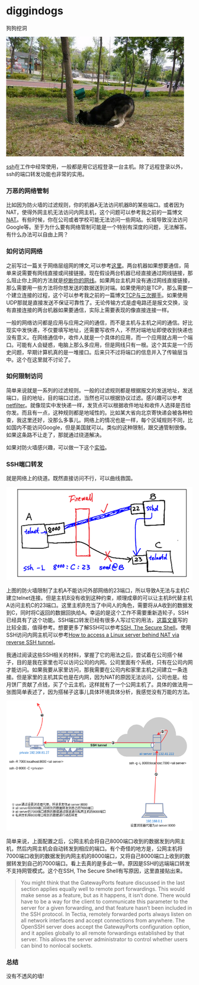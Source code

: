 # diggindogs
狗狗挖洞


![](https://raw.githubusercontent.com/qc1iu/diggindogs/master/screenshots/dog.jpg)



[ssh](https://en.wikipedia.org/wiki/Secure_Shell)在工作中经常使用，一般都是用它远程登录一台主机。除了远程登录以外，ssh的端口转发功能也非常的实用。

### 万恶的网络管制

比如因为防火墙的过滤规则，你的机器A无法访问机器B的某些端口。或者因为NAT，使得外网主机无法访问内网主机，这个问题可以参考我之前的一篇博文[NAT](http://qc1iu.org/2017/08/nat.html)。有些时候，你在公司或者学校可能无法访问一些网站。长城导致没法访问Google等。至于为什么要有网络管制可能是一个特别有深度的问题，无法解答。有什么办法可以自由上网？


### 如何访问网络

之前写过一篇关于网络层组网的博文,可以参考[这里](http://qc1iu.org/2017/07/ip.html)。两台机器如果想要通信，简单来说需要有网线直接或间接链接。现在假设两台机器已经直接通过网线链接，那么阻止你上网的方法就是[挖断你的网线](https://www.zhihu.com/question/30722814)。如果两台主机并没有通过网线直接链接，那么需要用一些方法将你想发送的数据送到对端。如果使用的是TCP，那么需要一个建立连接的过程，这个可以参考我之前的一篇博文[TCP与三次握手](http://qc1iu.org/2017/07/tcp.html)。如果使用UDP那就是直接发送不保证可靠性了。无论传输方式是虚电路还是报文交换，没有直接连接的两台机器如果要通信，实际上需要表现的像直接连接一样。

一般的网络访问都是应用与应用之间的通信，而不是主机与主机之间的通信。好比现实中发快递，不仅要填写地址，还需要写收件人，不然对端地址即使收到快递也没有意义。在网络通信中，收件人就是一个具体的应用，而一个应用就占用一个端口。可能有人会疑惑，电脑上那么多应用，但是网线只有一根。这个其实是一个历史问题，早期计算机真的是一堆接口。后来只不过将端口的信息并入了传输层当中。这个在这里就不讨论了。


### 如何限制访问

简单来说就是一系列的过滤规则。一般的过滤规则都是根据报文的发送地址，发送端口，目的地址，目的端口过滤，当然也可以根据协议过滤。感兴趣可以参考[netfilter](http://www.netfilter.org/)。就像现实中发快递一样，发货点可以根据收件地址和收件人选择是否给你发。而且有一点，这种规则都是地域性的。比如某大省向北京寄快递会被各种检查，我这里还好，没那么多事儿。网络上的情况也是一样，每个区域规则不同，比如国内不能访问Google，但是美国就可以。类似的这种限制，跟交通管制很像。如果这条路不让走了，那就通过绕道解决。

如果对防火墙感兴趣，可以做一下这个[实验](http://www.cis.syr.edu/~wedu/seed/Labs_12.04/Networking/Firewall_Linux/Firewall_Linux.pdf)。


### SSH端口转发

就是网络上的绕道。既然直接访问不行，可以曲线救国。

![](https://raw.githubusercontent.com/qc1iu/diggindogs/master/screenshots/ssh-port-forwarding.png)

上图的防火墙限制了主机A不能访问外部网络的23端口，所以导致A无法与主机C建立telnet连接。但是主机B没有收到这种约束，顺理成章的可以让主机B代替主机A访问主机C的23端口。这里主机B充当了中间人的角色，需要将从A收到的数据发到C，同时将C返回的数据回执给A。幸运的是这个工作不需要重新造轮子，SSH已经具有了这个功能。SSH端口转发已经有很多人写过它的用法，[这篇文章](https://www.ibm.com/developerworks/cn/linux/l-cn-sshforward/)写的比较全面，值得参考。想要更多了解SSH可以参考[SSH, The Secure Shell](https://book.douban.com/subject/2299605/)。使用SSH访问内网主机可以参考[How to access a Linux server behind NAT via reverse SSH tunnel](http://xmodulo.com/access-linux-server-behind-nat-reverse-ssh-tunnel.html)。

我通过阅读这些SSH相关的材料，掌握了它的用法之后，尝试着在公司搭个梯子，目的是我在家里也可以访问公司的内网。公司里面有个系统，只有在公司内网才能访问。如果我要从家里访问，那我需要在公司内和家里主机之间建立一条连接。但是家里的主机其实也是在内网，因为NAT的原因无法访问，公司也是。给月饼厂贡献了点钱，买了个云主机，这样就有了一个公网主机了。具体的做法用一张图简单表述了，因为搭梯子这事儿具体环境具体分析，我感觉没有万能的方法。

![](https://raw.githubusercontent.com/qc1iu/diggindogs/master/screenshots/ssh.png)

简单来说，上面配置之后，公网主机会将自己8000端口收到的数据发到内网主机，然后内网主机会自动转发到相应的端口。有个奇怪的地方是，公网主机将7000端口收到的数据发到内网主机的8000端口，又将自己8000端口上收到的数据转发到自己的7000端口。看上去真的是多此一举。原因是SSH的远端端口转发不支持网管模式。这个在SSH, The Secure Shell有写原因，这里直接贴出来。

> You might think that the GatewayPorts feature discussed in the last section applies equally well to remote port forwardings. This would make sense as a feature, but as it happens, it isn’t done. There would have to be a way for the client to communicate this parameter to the server for a given forwarding, and that feature hasn’t been included in the SSH protocol. In Tectia, remotely forwarded ports always listen on all network interfaces and accept connections from anywhere. The OpenSSH server does accept the GatewayPorts configuration option, and it applies globally to all remote forwardings established by that server. This allows the server administrator to control whether users can bind to nonlocal sockets.


### 总结

没有不透风的墙!
